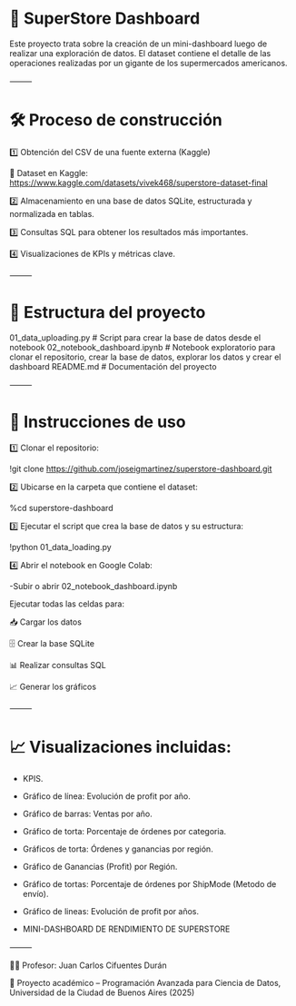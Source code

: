 # 🛒 SuperStore Dashboard

Este proyecto trata sobre la creación de un mini-dashboard luego de realizar una exploración de datos.
El dataset contiene el detalle de las operaciones realizadas por un gigante de los supermercados americanos.

⸻

# 🛠️ Proceso de construcción

1️⃣ Obtención del CSV de una fuente externa (Kaggle)

🔗 Dataset en Kaggle: https://www.kaggle.com/datasets/vivek468/superstore-dataset-final

2️⃣ Almacenamiento en una base de datos SQLite, estructurada y normalizada en tablas.

3️⃣ Consultas SQL para obtener los resultados más importantes.

4️⃣ Visualizaciones de KPIs y métricas clave.

⸻

# 📂 Estructura del proyecto
01_data_uploading.py # Script para crear la base de datos desde el notebook
02_notebook_dashboard.ipynb # Notebook exploratorio para clonar el repositorio, crear la base de datos, explorar los datos y crear el dashboard
README.md # Documentación del proyecto

⸻

# 🚀 Instrucciones de uso

1️⃣ Clonar el repositorio:

!git clone https://github.com/joseigmartinez/superstore-dashboard.git

2️⃣ Ubicarse en la carpeta que contiene el dataset:

%cd superstore-dashboard

3️⃣ Ejecutar el script que crea la base de datos y su estructura:

!python 01_data_loading.py


4️⃣ Abrir el notebook en Google Colab:

-Subir o abrir 02_notebook_dashboard.ipynb

Ejecutar todas las celdas para:

📥 Cargar los datos

🗄️ Crear la base SQLite

📊 Realizar consultas SQL

📈 Generar los gráficos
 
⸻

# 📈 Visualizaciones incluidas:
- KPIS.
  
- Gráfico de línea: Evolución de profit por año.
  
- Gráfico de barras: Ventas por año.

- Gráfico de torta: Porcentaje de órdenes por categoria.

- Gráficos de torta: Órdenes y ganancias por región.

- Gráfico de Ganancias (Profit) por Región.

- Gráfico de tortas: Porcentaje de órdenes por ShipMode (Metodo de envío).

- Gráfico de lineas: Evolución de profit por años.

- MINI-DASHBOARD DE RENDIMIENTO DE SUPERSTORE

⸻

👨‍🏫 Profesor: Juan Carlos Cifuentes Durán

📅 Proyecto académico – Programación Avanzada para Ciencia de Datos, Universidad de la Ciudad de Buenos Aires (2025)
